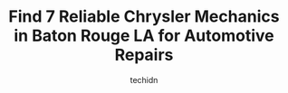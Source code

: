 ---
layout: ampstory
image: https://images.unsplash.com/photo-1623261788328-cf730e9f2667?ixlib=rb-4.0.3&ixid=MnwxMjA3fDB8MHxwaG90by1wYWdlfHx8fGVufDB8fHx8&auto=format&fit=crop&w=640&h=853&q=80
author: techidn
featured: false
description: Discover the 7 best Chrysler Mechanic in Baton Rouge LA, USA and ensure your vehicle receives the highest quality of care. These trusted professionals are known for their skill, knowledge, a
title: Find 7 Reliable Chrysler Mechanics in Baton Rouge LA for Automotive Repairs
cover:
   title: Find 7 Reliable Chrysler Mechanics in Baton Rouge LA for Automotive Repairs
   subtitle: Rickpate
   background: https://images.unsplash.com/photo-1623261788328-cf730e9f2667?ixlib=rb-4.0.3&ixid=MnwxMjA3fDB8MHxwaG90by1wYWdlfHx8fGVufDB8fHx8&auto=format&fit=crop&w=640&h=853&q=80

pages: 
 - layout: thirds
   top: <h1>#1 C & R Automotive</h1>
   bottom: "<p>I cannot say enough about this shop. I have a student at LSU, we are from Nebraska, and he has been in incredibly helpful, doing repairs, and helping my son with repairs </p>"
   background: https://www.knot35.com/toplist/wp-content/uploads/2023/06/best-chrysler-mechanic-1-in-baton-rouge-la-1685832970.jpeg
   backgroundblur: true
 - layout: thirds
   top: <h1>#2 Ragusas Automotive</h1>
   bottom: "<p>2714 Government St, Baton Rouge, LA 70806, United States</p>"
   background: https://www.knot35.com/toplist/wp-content/uploads/2023/06/best-chrysler-mechanic-2-in-baton-rouge-la-1685832970.jpeg
   cta:
      link: https://www.knot35.com/toplist/find-7-reliable-chrysler-mechanics-in-baton-rouge-la-for-automotive-repairs/
      text: Find 7 Reliable Chrysler Mechanics in Baton Rouge LA for Automotive Repairs
 - layout: thirds
   top: <h1>#3 Dr Muffler Auto Care</h1>
   bottom: "<p>1723 Staring Ln #1029, Baton Rouge, LA 70810, United States</p>"
   background: https://www.knot35.com/toplist/wp-content/uploads/2023/06/best-chrysler-mechanic-3-in-baton-rouge-la-1685832970.jpeg
   cta:
      link: https://www.knot35.com/toplist/find-7-reliable-chrysler-mechanics-in-baton-rouge-la-for-automotive-repairs/
      text: Find 7 Reliable Chrysler Mechanics in Baton Rouge LA for Automotive Repairs
 - layout: thirds
   top: <h1>#4 AGCO Automotive Corporation</h1>
   bottom: "<p>11410 Coursey Blvd, Baton Rouge, LA 70816, United States</p>"
   background: https://images.unsplash.com/photo-1557672172-298e090bd0f1?ixlib=rb-4.0.3&ixid=MnwxMjA3fDB8MHxwaG90by1wYWdlfHx8fGVufDB8fHx8&auto=format&fit=crop&w=640&h=853&q=80
   cta:
      link: https://www.knot35.com/toplist/find-7-reliable-chrysler-mechanics-in-baton-rouge-la-for-automotive-repairs/
      text: Find 7 Reliable Chrysler Mechanics in Baton Rouge LA for Automotive Repairs
 - layout: thirds
   top: <h1>#5 K & M Automotive</h1>
   bottom: "<p>8445 Siegen Ln, Baton Rouge, LA 70810, United States</p>"
   background: https://images.unsplash.com/photo-1524169358666-79f22534bc6e?ixlib=rb-4.0.3&ixid=MnwxMjA3fDB8MHxwaG90by1wYWdlfHx8fGVufDB8fHx8&auto=format&fit=crop&w=640&h=853&q=80
   cta:
      link: https://www.knot35.com/toplist/find-7-reliable-chrysler-mechanics-in-baton-rouge-la-for-automotive-repairs/
      text: Find 7 Reliable Chrysler Mechanics in Baton Rouge LA for Automotive Repairs
 - layout: thirds
   top: <h1>#6 General Auto Repair I LLC</h1>
   bottom: "<p>3575 Florida Blvd, Baton Rouge, LA 70806, United States</p>"
   background: https://images.unsplash.com/photo-1567360425618-1594206637d2?ixlib=rb-4.0.3&ixid=MnwxMjA3fDB8MHxwaG90by1wYWdlfHx8fGVufDB8fHx8&auto=format&fit=crop&w=640&h=853&q=80
   cta:
      link: https://www.knot35.com/toplist/find-7-reliable-chrysler-mechanics-in-baton-rouge-la-for-automotive-repairs/
      text: Find 7 Reliable Chrysler Mechanics in Baton Rouge LA for Automotive Repairs
 - layout: thirds
   top: <h1>#7 European Car Care of Baton Rouge, Inc.</h1>
   bottom: "<p>2641 E Perdue Ave, Baton Rouge, LA 70814, United States</p>"
   background: https://images.unsplash.com/photo-1613843873231-1447db182f97?ixlib=rb-4.0.3&ixid=MnwxMjA3fDB8MHxwaG90by1wYWdlfHx8fGVufDB8fHx8&auto=format&fit=crop&w=640&h=853&q=80
   cta:
      link: https://www.knot35.com/toplist/find-7-reliable-chrysler-mechanics-in-baton-rouge-la-for-automotive-repairs/
      text: Find 7 Reliable Chrysler Mechanics in Baton Rouge LA for Automotive Repairs
 - layout: thirds
   middle: Continue reading...
   background: https://images.unsplash.com/photo-1608411404720-c8f0417bcdba?ixlib=rb-4.0.3&ixid=MnwxMjA3fDB8MHxwaG90by1wYWdlfHx8fGVufDB8fHx8&auto=format&fit=crop&w=640&h=853&q=80
   cta:
      link: https://www.knot35.com/toplist/find-7-reliable-chrysler-mechanics-in-baton-rouge-la-for-automotive-repairs/
      text: Find 7 Reliable Chrysler Mechanics in Baton Rouge LA for Automotive Repairs
      
---